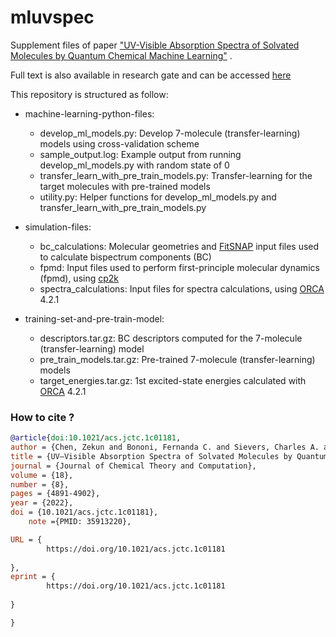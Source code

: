 # mluvspec
Supplement files of paper ["UV-Visible Absorption Spectra of Solvated Molecules by Quantum Chemical Machine Learning"](https://pubs.acs.org/doi/10.1021/acs.jctc.1c01181) . 

Full text is also available in research gate and can be accessed [here](https://www.researchgate.net/publication/362421260_UV-Visible_Absorption_Spectra_of_Solvated_Molecules_by_Quantum_Chemical_Machine_Learning)

This repository is structured as follow:
* machine-learning-python-files:
    * develop_ml_models.py: Develop 7-molecule (transfer-learning) models using cross-validation scheme
    * sample_output.log: Example output from running develop_ml_models.py with random state of 0
    * transfer_learn_with_pre_train_models.py: Transfer-learning for the target molecules with pre-trained models
    * utility.py: Helper functions for develop_ml_models.py and transfer_learn_with_pre_train_models.py

* simulation-files:
  * bc_calculations: Molecular geometries and [FitSNAP](https://github.com/FitSNAP/FitSNAP) input files used to calculate bispectrum components (BC)
  * fpmd: Input files used to perform first-principle  molecular dynamics (fpmd), using [cp2k](https://www.cp2k.org/)
  * spectra_calculations: Input files for spectra calculations, using [ORCA](https://orcaforum.kofo.mpg.de/app.php/portal) 4.2.1
  
* training-set-and-pre-train-model:
   * descriptors.tar.gz: BC descriptors computed for the 7-molecule (transfer-learning) model
   * pre_train_models.tar.gz: Pre-trained 7-molecule (transfer-learning) models
   * target_energies.tar.gz: 1st excited-state energies calculated with [ORCA](https://orcaforum.kofo.mpg.de/app.php/portal) 4.2.1

### How to cite ?
```bib
@article{doi:10.1021/acs.jctc.1c01181,
author = {Chen, Zekun and Bononi, Fernanda C. and Sievers, Charles A. and Kong, Wang-Yeuk and Donadio, Davide},
title = {UV–Visible Absorption Spectra of Solvated Molecules by Quantum Chemical Machine Learning},
journal = {Journal of Chemical Theory and Computation},
volume = {18},
number = {8},
pages = {4891-4902},
year = {2022},
doi = {10.1021/acs.jctc.1c01181},
    note ={PMID: 35913220},

URL = { 
        https://doi.org/10.1021/acs.jctc.1c01181
    
},
eprint = { 
        https://doi.org/10.1021/acs.jctc.1c01181
    
}

}
```
